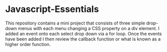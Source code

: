 # Javascript-Essentials
This repository contains a mini project that consists of three simple drop-down menus with each menu changing a CSS property on a div element. I added an event onto each select drop down via a for loop. Once the events have been added I then review the callback function or what is known as a higher order function.
